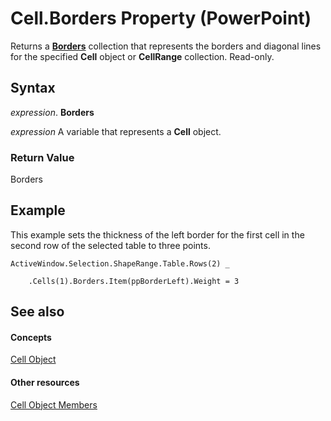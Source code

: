
# Cell.Borders Property (PowerPoint)

Returns a  **[Borders](af3b8d8b-9214-b1ac-f12e-0be244b60b08.md)** collection that represents the borders and diagonal lines for the specified **Cell** object or **CellRange** collection. Read-only.


## Syntax

 _expression_. **Borders**

 _expression_ A variable that represents a **Cell** object.


### Return Value

Borders


## Example

This example sets the thickness of the left border for the first cell in the second row of the selected table to three points.


```
ActiveWindow.Selection.ShapeRange.Table.Rows(2) _

    .Cells(1).Borders.Item(ppBorderLeft).Weight = 3
```


## See also


#### Concepts


[Cell Object](e89e5d69-33b1-d7b1-0a6c-4dfd8b676977.md)
#### Other resources


[Cell Object Members](1a8d7b33-4a85-f056-d97b-0e3740f3d205.md)
